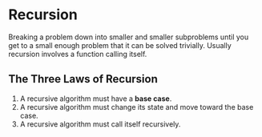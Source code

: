 # Recursion
Breaking a problem down into smaller and smaller subproblems until you get to a small enough problem that it can be solved trivially. Usually recursion involves a function calling itself.

## The Three Laws of Recursion
1. A recursive algorithm must have a __base case__.
2. A recursive algorithm must change its state and move toward the base case.
3. A recursive algorithm must call itself recursively.


